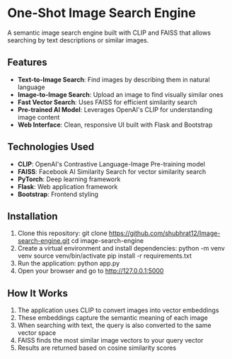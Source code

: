 # One-Shot Image Search Engine

A semantic image search engine built with CLIP and FAISS that allows searching by text descriptions or similar images.

## Features

- **Text-to-Image Search**: Find images by describing them in natural language
- **Image-to-Image Search**: Upload an image to find visually similar ones
- **Fast Vector Search**: Uses FAISS for efficient similarity search
- **Pre-trained AI Model**: Leverages OpenAI's CLIP for understanding image content
- **Web Interface**: Clean, responsive UI built with Flask and Bootstrap

## Technologies Used

- **CLIP**: OpenAI's Contrastive Language-Image Pre-training model
- **FAISS**: Facebook AI Similarity Search for vector similarity search
- **PyTorch**: Deep learning framework
- **Flask**: Web application framework
- **Bootstrap**: Frontend styling

## Installation

1. Clone this repository:
git clone https://github.com/shubhrat12/Image-search-engine.git
cd image-search-engine
2. Create a virtual environment and install dependencies:
python -m venv venv
source venv/bin/activate 
pip install -r requirements.txt
3. Run the application:
python app.py
4. Open your browser and go to http://127.0.0.1:5000

## How It Works

1. The application uses CLIP to convert images into vector embeddings
2. These embeddings capture the semantic meaning of each image
3. When searching with text, the query is also converted to the same vector space
4. FAISS finds the most similar image vectors to your query vector
5. Results are returned based on cosine similarity scores
